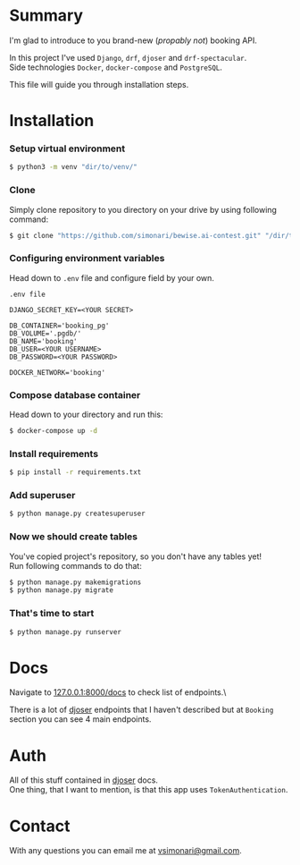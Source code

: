 # Summary

I'm glad to introduce to you brand-new (*propably not*) booking API.

In this project I've used `Django`, `drf`, `djoser` and `drf-spectacular`.\
Side technologies `Docker`, `docker-compose` and `PostgreSQL`.

This file will guide you through installation steps.

# Installation

### Setup virtual environment
```bash
$ python3 -m venv "dir/to/venv/"
```

### Clone

Simply clone repository to you directory on your drive by using following command:

```bash
$ git clone "https://github.com/simonari/bewise.ai-contest.git" "/dir/to/save"
```

### Configuring environment variables

Head down to `.env` file and configure field by your own.

`.env file`

```
DJANGO_SECRET_KEY=<YOUR SECRET>

DB_CONTAINER='booking_pg'
DB_VOLUME='.pgdb/'
DB_NAME='booking'
DB_USER=<YOUR USERNAME>
DB_PASSWORD=<YOUR PASSWORD>

DOCKER_NETWORK='booking'
```

### Compose database container

Head down to your directory and run this:

```bash
$ docker-compose up -d
```

### Install requirements 

```bash
$ pip install -r requirements.txt
```

### Add superuser

```bash
$ python manage.py createsuperuser 
```

### Now we should create tables

You've copied project's repository, so you don't have any tables yet!\
Run following commands to do that:

```bash
$ python manage.py makemigrations
$ python manage.py migrate
```

### That's time to start

```bash
$ python manage.py runserver
```

# Docs

Navigate to [127.0.0.1:8000/docs]() to check list of endpoints.\

There is a lot of [djoser](https://djoser.readthedocs.io/en/latest/index.html) endpoints that I haven't described but at
`Booking` section you can see 4 main endpoints.

# Auth

All of this stuff contained in [djoser](https://djoser.readthedocs.io/en/latest/index.html) docs.\
One thing, that I want to mention, is that this app uses `TokenAuthentication`.

# Contact

With any questions you can email me at [vsimonari@gmail.com]().